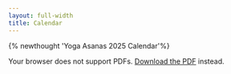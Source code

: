 ```yaml
---
layout: full-width
title: Calendar
---
```

{% newthought 'Yoga Asanas 2025 Calendar'%}

<object data="{{ site.baseurl }}/downloads/calendar.pdf" width="1000" height="1000" type="application/pdf">
  <p>Your browser does not support PDFs. <a href="{{ site.baseurl }}/downloads/calendar.pdf">Download the PDF</a> instead.</p>
</object>
